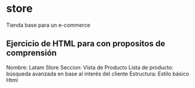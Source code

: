 # store
Tienda   base para un e-commerce

## Ejercicio de HTML para con propositos de comprensión

Nombre: Latam Store
Seccion: Vista de Producto
Lista de producto: búsqueda avanzada en base al interés del cliente
Estructura: Estilo básico Html
